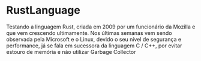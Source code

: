 # RustLanguage
Testando a linguagem Rust, criada em 2009 por um funcionário da Mozilla e que vem crescendo ultimamente. Nos últimas semanas vem sendo observada pela Microsoft e o Linux, devido o seu nível de segurança e performance, já se fala em sucessora da linguagem C / C++, por evitar estouro de memória e não utilizar Garbage Collector
